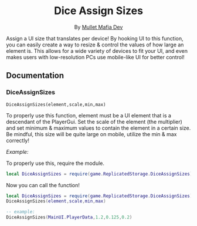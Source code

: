 <div align="center">
<h1>Dice Assign Sizes</h1>

By [Mullet Mafia Dev](https://www.roblox.com/groups/5018486/Mullet-Mafia-Dev#!/about)
</div>

Assign a UI size that translates per device! By hooking UI to this function, you can easily create a way to resize & control the values of how large an element is. This allows for a wide variety of devices to fit your UI, and even makes users with low-resolution PCs use mobile-like UI for better control!

## Documentation

### DiceAssignSizes
```
DiceAssignSizes(element,scale,min,max)
```

To properly use this function, element must be a UI element that is a descendant of the PlayerGui. Set the scale of the element (the multiplier) and set minimum & maximum values to contain the element in a certain size. Be mindful, this size will be quite large on mobile, utilize the min & max correctly!

*Example:*

To properly use this, require the module.
```lua
local DiceAssignSizes = require(game.ReplicatedStorage.DiceAssignSizes)
```

Now you can call the function!
```lua
local DiceAssignSizes = require(game.ReplicatedStorage.DiceAssignSizes)
DiceAssignSizes(element,scale,min,max)

-- example:
DiceAssignSizes(MainUI.PlayerData,1.2,0.125,0.2)
```

